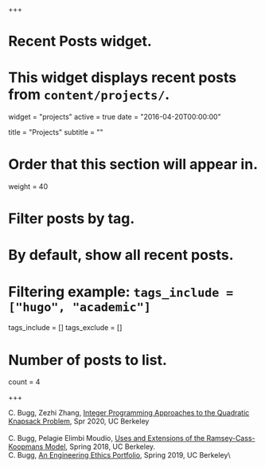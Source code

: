 +++
# Recent Posts widget.
# This widget displays recent posts from `content/projects/`.
widget = "projects"
active = true
date = "2016-04-20T00:00:00"

title = "Projects"
subtitle = ""

# Order that this section will appear in.
weight = 40

# Filter posts by tag.
#  By default, show all recent posts.
#  Filtering example: `tags_include = ["hugo", "academic"]`
tags_include = []
tags_exclude = []

# Number of posts to list.
count = 4

+++

C. Bugg, Zezhi Zhang,  [Integer Programming Approaches to the Quadratic Knapsack Problem](https://drive.google.com/file/d/1iVIAVDxlIGZ5DPmxNyTPC_od9EaOiH8n/view?usp=sharing), Spr 2020, UC Berkeley\
\
C. Bugg, Pelagie Elimbi Moudio, [Uses and Extensions of the Ramsey-Cass-Koopmans Model](https://drive.google.com/file/d/1Ogjroq81mA-kfEr9cBqIaZX_V7qiw1tL/view?usp=sharing), Spring 2018, UC Berkeley.
\
C. Bugg, [An Engineering Ethics Portfolio](https://drive.google.com/file/d/18S9HbjZSqOhk2mV74-2Xo3oHuoMvALj9/view?usp=sharing), Spring 2019, UC Berkeley\


